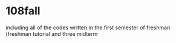 # 108fall
including all of the codes written in the first semester of freshman
(freshman tutorial and three midterm
